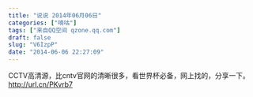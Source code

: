 ```yaml
---
title: "说说 2014年06月06日"
categories: ["嘀咕"]
tags: ["来自QQ空间 qzone.qq.com"]
draft: false
slug: "V6IzpP"
date: "2014-06-06 22:27:09"
---
```


CCTV高清源，比cntv官网的清晰很多，看世界杯必备，网上找的，分享一下。http://url.cn/PKvrb7
